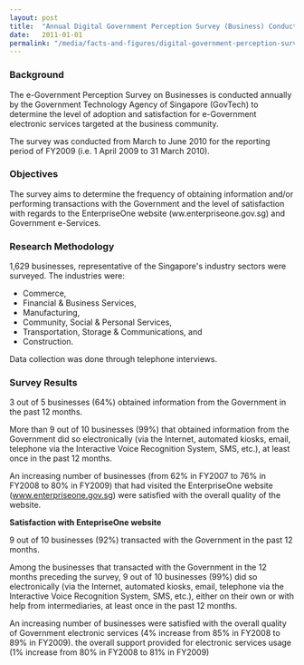```yaml
---
layout: post
title:  "Annual Digital Government Perception Survey (Business) Conducted in 2010"
date:   2011-01-01
permalink: "/media/facts-and-figures/digital-government-perception-survey-business-2010"
---
```


### **Background**

The e-Government Perception Survey on Businesses is conducted annually by the Government Technology Agency of Singapore (GovTech) to determine the level of adoption and satisfaction for e-Government electronic services targeted at the business community.

The survey was conducted from March to June 2010 for the reporting period of FY2009 (i.e. 1 April 2009 to 31 March 2010).

### **Objectives**

The survey aims to determine the frequency of obtaining information and/or performing transactions with the Government and the level of satisfaction with regards to the EnterpriseOne website (ww.enterpriseone.gov.sg) and Government e-Services.

### **Research Methodology**

1,629 businesses, representative of the Singapore's industry sectors were surveyed. The industries were:

* Commerce,
* Financial & Business Services,
* Manufacturing,
* Community, Social & Personal Services,
* Transportation, Storage & Communications, and
* Construction.

Data collection was done through telephone interviews.

### **Survey Results**

3 out of 5 businesses (64%) obtained information from the Government in the past 12 months.

More than 9 out of 10 businesses (99%) that obtained information from the Government did so electronically (via the Internet, automated kiosks, email, telephone via the Interactive Voice Recognition System, SMS, etc.), at least once in the past 12 months.

An increasing number of businesses (from 62% in FY2007 to 76% in FY2008 to 80% in FY2009) that had visited the EnterpriseOne website (www.enterpriseone.gov.sg) were satisfied with the overall quality of the website.

**Satisfaction with EntepriseOne website**




9 out of 10 businesses (92%) transacted with the Government in the past 12 months.

Among the businesses that transacted with the Government in the 12 months preceding the survey, 9 out of 10 businesses (99%) did so electronically (via the Internet, automated kiosks, email, telephone via the Interactive Voice Recognition System, SMS, etc.), either on their own or with help from intermediaries, at least once in the past 12 months.



An increasing number of businesses were satisfied with
the overall quality of Government electronic services (4% increase from 85% in FY2008 to 89% in FY2009).
the overall support provided for electronic services usage (1% increase from 80% in FY2008 to 81% in FY2009)
